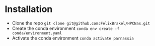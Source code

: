 # Installation
 - Clone the repo `git clone git@github.com:FelixBrakel/HPCNas.git`
 - Create the conda environment `conda env create -f conda/environment.yaml`
 - Activate the conda environment `conda activate parnassia`